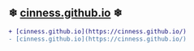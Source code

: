 ## ❄ [cinness.github.io](https://cinness.github.io/) ❄


```diff
+ [cinness.github.io](https://cinness.github.io/)
- [cinness.github.io](https://cinness.github.io/)
```

